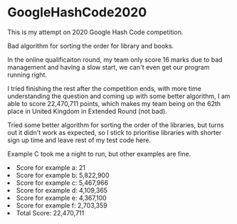 # GoogleHashCode2020

This is my attempt on 2020 Google Hash Code competition.

Bad algorithm for sorting the order for library and books.

In the online qualificaiton round, my team only score 16 marks due to bad management and having a slow start, we can't
even get our program running right.

I tried finishing the rest after the competition ends, with more time understanding the question 
and coming up with some better algorithm, I am able to score 22,470,711 points, which makes my team being
on the 62th place in United Kingdom in Extended Round (not bad).

Tried some better algorithm for sorting the order of the libraries, but turns out it didn't work as expected, so
I stick to prioritise libraries with shorter sign up time and leave rest of my test code here.

Example C took me a night to run, but other examples are fine.

<li>Score for example a: 21</li>
<li>Score for example b: 5,822,900</li>
<li>Score for example c: 5,467,966</li>
<li>Score for example d: 4,109,365</li>
<li>Score for example e: 4,367,100</li>
<li>Score for example f: 2,703,359</li>

<li>Total Score: 22,470,711</li>
